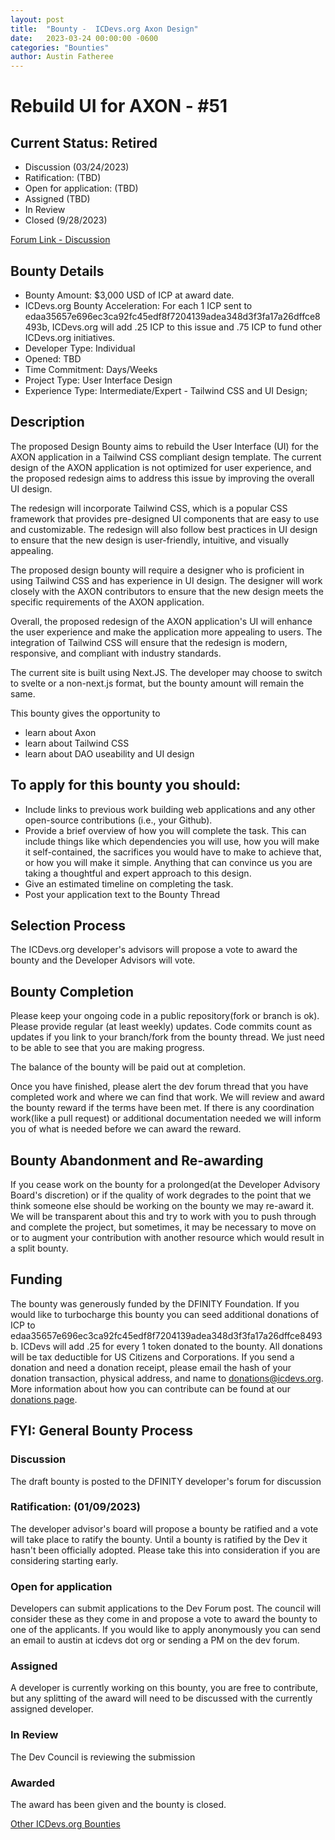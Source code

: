 ```yaml
---
layout: post
title:  "Bounty -  ICDevs.org Axon Design"
date:   2023-03-24 00:00:00 -0600
categories: "Bounties"
author: Austin Fatheree
---
```


# Rebuild UI for AXON - #51

## Current Status: Retired

* Discussion (03/24/2023)
* Ratification: (TBD)
* Open for application: (TBD)
* Assigned (TBD)
* In Review 
* Closed (9/28/2023)

[Forum Link - Discussion](https://forum.dfinity.org/t/open-icdevs-org-bounty-51-rebuild-ui-for-axon-3-000/19442)

## Bounty Details

* Bounty Amount: $3,000 USD of ICP at award date.
* ICDevs.org Bounty Acceleration: For each 1 ICP sent to edaa35657e696ec3ca92fc45edf8f7204139adea348d3f3fa17a26dffce8493b, ICDevs.org will add  .25 ICP to this issue and .75 ICP to fund other ICDevs.org initiatives.
* Developer Type: Individual
* Opened: TBD
* Time Commitment: Days/Weeks
* Project Type: User Interface Design
* Experience Type: Intermediate/Expert - Tailwind CSS and UI Design;

## Description

The proposed Design Bounty aims to rebuild the User Interface (UI) for the AXON application in a Tailwind CSS compliant design template. The current design of the AXON application is not optimized for user experience, and the proposed redesign aims to address this issue by improving the overall UI design.

The redesign will incorporate Tailwind CSS, which is a popular CSS framework that provides pre-designed UI components that are easy to use and customizable. The redesign will also follow best practices in UI design to ensure that the new design is user-friendly, intuitive, and visually appealing.

The proposed design bounty will require a designer who is proficient in using Tailwind CSS and has experience in UI design. The designer will work closely with the AXON contributors to ensure that the new design meets the specific requirements of the AXON application.

Overall, the proposed redesign of the AXON application's UI will enhance the user experience and make the application more appealing to users. The integration of Tailwind CSS will ensure that the redesign is modern, responsive, and compliant with industry standards.

The current site is built using Next.JS. The developer may choose to switch to svelte or a non-next.js format, but the bounty amount will remain the same.

This bounty gives the opportunity to

* learn about Axon
* learn about Tailwind CSS
* learn about DAO useability and UI design


## To apply for this bounty you should:

* Include links to previous work building web applications and any other open-source contributions (i.e., your Github).
* Provide a brief overview of how you will complete the task. This can include things like which dependencies you will use, how you will make it self-contained, the sacrifices you would have to make to achieve that, or how you will make it simple. Anything that can convince us you are taking a thoughtful and expert approach to this design.
* Give an estimated timeline on completing the task.
* Post your application text to the Bounty Thread

## Selection Process

The ICDevs.org developer's advisors will propose a vote to award the bounty and the Developer Advisors will vote.

## Bounty Completion

Please keep your ongoing code in a public repository(fork or branch is ok). Please provide regular (at least weekly) updates.  Code commits count as updates if you link to your branch/fork from the bounty thread.  We just need to be able to see that you are making progress.

The balance of the bounty will be paid out at completion.

Once you have finished, please alert the dev forum thread that you have completed work and where we can find that work.  We will review and award the bounty reward if the terms have been met.  If there is any coordination work(like a pull request) or additional documentation needed we will inform you of what is needed before we can award the reward.

## Bounty Abandonment and Re-awarding

If you cease work on the bounty for a prolonged(at the Developer Advisory Board's discretion) or if the quality of work degrades to the point that we think someone else should be working on the bounty we may re-award it.  We will be transparent about this and try to work with you to push through and complete the project, but sometimes, it may be necessary to move on or to augment your contribution with another resource which would result in a split bounty.

## Funding

The bounty was generously funded by the DFINITY Foundation. If you would like to turbocharge this bounty you can seed additional donations of ICP to edaa35657e696ec3ca92fc45edf8f7204139adea348d3f3fa17a26dffce8493b.  ICDevs will add .25 for every 1 token donated to the bounty.  All donations will be tax deductible for US Citizens and Corporations.  If you send a donation and need a donation receipt, please email the hash of your donation transaction, physical address, and name to donations@icdevs.org.  More information about how you can contribute can be found at our [donations page](https://icdevs.org/donations.html).


## FYI: General Bounty Process

### Discussion

The draft bounty is posted to the DFINITY developer's forum for discussion

### Ratification: (01/09/2023)

The developer advisor's board will propose a bounty be ratified and a vote will take place to ratify the bounty.  Until a bounty is ratified by the Dev it hasn't been officially adopted. Please take this into consideration if you are considering starting early.

### Open for application

Developers can submit applications to the Dev Forum post.  The council will consider these as they come in and propose a vote to award the bounty to one of the applicants.  If you would like to apply anonymously you can send an email to austin at icdevs dot org or sending a PM on the dev forum.

### Assigned

A developer is currently working on this bounty, you are free to contribute, but any splitting of the award will need to be discussed with the currently assigned developer.

### In Review

The Dev Council is reviewing the submission

### Awarded

The award has been given and the bounty is closed.


[Other ICDevs.org Bounties](https://icdevs.org/bounties.html)

